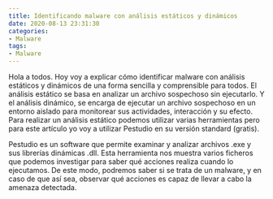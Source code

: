 ```yaml
---
title: Identificando malware con análisis estáticos y dinámicos
date: 2020-08-13 23:31:30
categories: 
- Malware
tags:
- Malware
---
```


Hola a todos. Hoy voy a explicar cómo identificar malware con análisis estáticos y dinámicos de una forma sencilla y comprensible para todos. El análisis estático se basa en analizar un archivo sospechoso sin ejecutarlo. Y el análisis dinámico, se encarga de ejecutar un archivo sospechoso en un entorno aislado para monitorear sus actividades, interacción y su efecto. Para realizar un análisis estático podemos utilizar varias herramientas pero para este artículo yo voy a utilizar Pestudio en su versión standard (gratis).

Pestudio es un software que permite examinar y analizar archivos .exe y sus librerías dinámicas .dll. Esta herramienta nos muestra varios ficheros que podemos investigar para saber qué acciones realiza cuando lo ejecutamos. De este modo, podremos saber si se trata de un malware, y en caso de que así sea, observar qué acciones es capaz de llevar a cabo la amenaza detectada.
